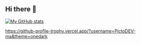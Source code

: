 ## Hi there 👋

[![My GitHub stats](https://github-readme-stats.vercel.app/api?username=PictoDEV&theme=tokyonight)](https://github.com/PictoDEV/github-readme-stats)

https://github-profile-trophy.vercel.app/?username=PictoDEV-ma&theme=onedark
<!--
**PictoDEV/PictoDEV** is a ✨ _special_ ✨ repository because its `README.md` (this file) appears on your GitHub profile.

Here are some ideas to get you started:

- 🔭 I’m currently working on ...
- 🌱 I’m currently learning ...
- 👯 I’m looking to collaborate on ...
- 🤔 I’m looking for help with ...
- 💬 Ask me about ...
- 📫 How to reach me: ...
- 😄 Pronouns: ...
- ⚡ Fun fact: ...
-->

